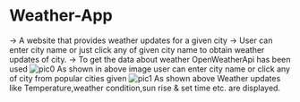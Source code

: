 # Weather-App
-> A website that provides weather updates for a given city
-> User can enter city name or just click any of given city name to obtain weather updates of city.
-> To get the data about weather OpenWeatherApi has been used
![pic0](https://user-images.githubusercontent.com/106857701/190377182-92fdfa33-081a-4155-ad32-e1cf6f46f943.jpg)
As shown in above image user can enter city name or click any of city from popular cities given
![pic1](https://user-images.githubusercontent.com/106857701/190377475-08a7a6aa-704d-4685-b49e-b530fc594e7e.jpg)
As shown above Weather updates like Temperature,weather condition,sun rise & set time etc. are displayed.
